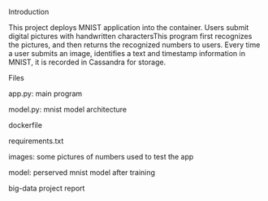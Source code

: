 
Introduction

This project deploys MNIST application into the container. Users submit digital pictures with handwritten charactersThis program first recognizes the pictures, and then returns the recognized numbers to users. Every time a user submits an image, identifies a text and timestamp information in MNIST, it is recorded in Cassandra for storage.

Files

app.py: main program

model.py: mnist model architecture

dockerfile

requirements.txt

images: some pictures of numbers used to test the app

model: perserved mnist model after training

big-data project report
